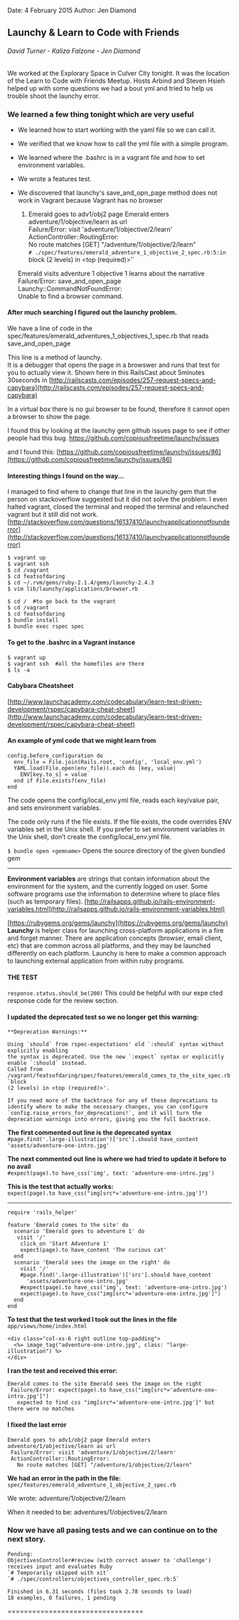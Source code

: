 Date: 4 February 2015
Author: Jen Diamond

## Launchy & Learn to Code with Friends

###### David Turner - Kaliza Falzone - Jen Diamond

We worked at the Explorary Space in Culver City tonight. It was the location of the 
Learn to Code with Friends Meetup. Hosts Arbind and Steven Hsieh helped up with 
some questions we had a bout yml and tried to help us trouble shoot the launchy error.

### We learned a few thing tonight which are very useful

+ We learned how to start working with the yaml file so we can call it.
+ We verified that we know how to call the yml file with a simple program.
+ We learned where the .bashrc is in a vagrant file and how to set environment variables.
+ We wrote a features test.
+ We discovered that launchy's save_and_opn_page method does not work in Vagrant because Vagrant has no browser

    1) Emerald goes to adv1/obj2 page Emerald enters adventure/1/objective/learn as url  
     Failure/Error: visit 'adventure/1/objective/2/learn'  
     ActionController::RoutingError:  
       No route matches [GET] "/adventure/1/objective/2/learn"  
     `# ./spec/features/emerald_adventure_1_objective_2_spec.rb:5:in `block (2 levels) in <top (required)>'`  

    Emerald visits adventure 1 objective 1 learns about the narrative  
     Failure/Error: save_and_open_page  
     Launchy::CommandNotFoundError:  
       Unable to find a browser command.

#### After much searching I figured out the launchy problem. 

We have a line of code in the spec/features/emerald_adventures_1_objectives_1_spec.rb that reads save_and_open_page

This line is a method of launchy.  
It is a debugger that opens the page in a browswer and runs that test for you to actually view it. 
Shown here in this RailsCast about 5minutes 30seconds in 
[http://railscasts.com/episodes/257-request-specs-and-capybara](http://railscasts.com/episodes/257-request-specs-and-capybara)

In a virtual box there is no gui browser to be found, therefore it cannot open a browser to show the page.

I found this by looking at the launchy gem github issues page to see if other people had this bug. https://github.com/copiousfreetime/launchy/issues

and I found this: [https://github.com/copiousfreetime/launchy/issues/86](https://github.com/copiousfreetime/launchy/issues/86)

#### Interesting things I found on the way...

I managed to find where to change that line in the launchy gem that the person on stackoverflow 
suggested but it did not solve the problem. I even halted vagrant, closed the terminal and 
reoped the terminal and relaunched vagrant but it still did not work.
[http://stackoverflow.com/questions/16137410/launchyapplicationnotfounderror](http://stackoverflow.com/questions/16137410/launchyapplicationnotfounderror)

    $ vagrant up  
    $ vagrant ssh  
    $ cd /vagrant  
    $ cd featsofdaring  
    $ cd ~/.rvm/gems/ruby-2.1.4/gems/launchy-2.4.3  
    $ vim lib/launchy/applications/browser.rb

    $ cd /  #to go back to the vagrant  
    $ cd /vagrant  
    $ cd featsofdaring  
    $ bundle install  
    $ bundle exec rspec spec

#### To get to the .bashrc in a Vagrant instance

    $ vagrant up  
    $ vagrant ssh  #all the homefiles are there  
    $ ls -a

#### Cabybara Cheatsheet

[http://www.launchacademy.com/codecabulary/learn-test-driven-development/rspec/capybara-cheat-sheet](http://www.launchacademy.com/codecabulary/learn-test-driven-development/rspec/capybara-cheat-sheet)

#### An example of yml code that we might learn from

    config.before_configuration do
      env_file = File.join(Rails.root, 'config', 'local_env.yml')
      YAML.load(File.open(env_file)).each do |key, value|
        ENV[key.to_s] = value
      end if File.exists?(env_file)
    end

The code opens the config/local_env.yml file, reads each key/value pair, and sets environment variables.

The code only runs if the file exists. If the file exists, the code overrides ENV variables set in the 
Unix shell. If you prefer to set environment variables in the Unix shell, don’t create the 
config/local_env.yml file.

`$ bundle open <gemname>`
Opens the source directory of the given bundled gem

----------------------------------------

**Environment variables** are strings that contain information about the environment for the system, 
and the currently logged on user. Some software programs use the information to determine where 
to place files (such as temporary files).
[http://railsapps.github.io/rails-environment-variables.html](http://railsapps.github.io/rails-environment-variables.html)

[https://rubygems.org/gems/launchy](https://rubygems.org/gems/launchy)  
**Launchy** is helper class for launching cross-platform applications in a fire and forget manner. 
There are application concepts (browser, email client, etc) that are common across all platforms, 
and they may be launched differently on each platform. Launchy is here to make a common approach 
to launching external application from within ruby programs.

#### THE TEST

`response.status.should_be(200)` This could be helpful with our expe cted response code for the review section.

#### I updated the deprecated test so we no longer get this warning:

    **Deprecation Warnings:**

    Using `should` from rspec-expectations' old `:should` syntax without explicitly enabling 
    the syntax is deprecated. Use the new `:expect` syntax or explicitly enable `:should` instead. 
    Called from /vagrant/featsofdaring/spec/features/emerald_comes_to_the_site_spec.rb:11:in `block 
    (2 levels) in <top (required)>'.

    If you need more of the backtrace for any of these deprecations to
    identify where to make the necessary changes, you can configure
    `config.raise_errors_for_deprecations!`, and it will turn the
    deprecation warnings into errors, giving you the full backtrace.

**The first commented out line is the deprecated syntax**   
`#page.find('.large-illustration')['src'].should have_content`  
  `'assets/adventure-one-intro.jpg'`
  
**The next commented out line is where we had tried to update it before to no avail**    
  `#expect(page).to have_css('img', text: 'adventure-one-intro.jpg')`
  
**This is the test that actually works:**  
  `expect(page).to have_css("img[src*='adventure-one-intro.jpg']")`

---------------------

    require 'rails_helper'  

    feature 'Emerald comes to the site' do  
      scenario 'Emerald goes to adventure 1' do  
       visit '/'   
        click_on 'Start Adventure 1'  
        expect(page).to have_content 'The curious cat'  
      end  
      scenario 'Emerald sees the image on the right' do  
        visit '/'  
        #page.find('.large-illustration')['src'].should have_content  
          'assets/adventure-one-intro.jpg'  
        #expect(page).to have_css('img', text: 'adventure-one-intro.jpg')  
        expect(page).to have_css("img[src*='adventure-one-intro.jpg']")  
      end  
    end
    
**To test that the test worked I took out the lines in the file**  
  `app/views/home/index.html`

    <div class="col-xs-6 right outline top-padding">  
      <%= image_tag("adventure-one-intro.jpg", class: "large-illustration") %>  
    </div>

**I ran the test and received this error:**

    Emerald comes to the site Emerald sees the image on the right  
     Failure/Error: expect(page).to have_css("img[src*='adventure-one-intro.jpg']")  
       expected to find css "img[src*='adventure-one-intro.jpg']" but there were no matches  

#### I fixed the last error

    Emerald goes to adv1/obj2 page Emerald enters adventure/1/objective/learn as url  
     Failure/Error: visit 'adventure/1/objective/2/learn'  
     ActionController::RoutingError:  
       No route matches [GET] "/adventure/1/objective/2/learn"

**We had an error in the path in the file:**  
`spec/features/emerald_adventure_1_objective_2_spec.rb`

We wrote:
adventure/1/objective/2/learn

When it needed to be:
adventures/1/objectives/2/learn


### Now we have all pasing tests and we can continue on to the next story.

    Pending:
    ObjectivesController#review (with correct answer to 'challenge') receives input and evaluates Ruby
    `# Temporarily skipped with xit`
    `# ./spec/controllers/objectives_controller_spec.rb:5`

    Finished in 6.31 seconds (files took 2.78 seconds to load)
    18 examples, 0 failures, 1 pending

=================================
